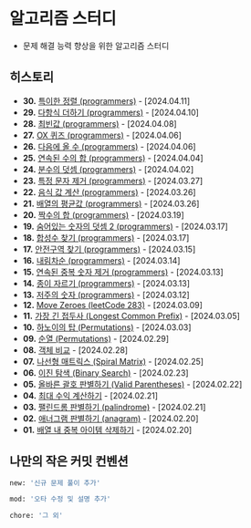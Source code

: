 # 알고리즘 스터디
- 문제 해결 능력 향상을 위한 알고리즘 스터디

## 히스토리
- **30.** [특이한 정렬 (programmers)](https://github.com/logwaves/algorithms/blob/main/30/index.js) - [2024.04.11]
- **29.** [다항식 더하기 (programmers)](https://github.com/logwaves/algorithms/blob/main/29/index.js) - [2024.04.10]
- **28.** [최빈값 (programmers)](https://github.com/logwaves/algorithms/blob/main/28/index.js) - [2024.04.08]
- **27.** [OX 퀴즈 (programmers)](https://github.com/logwaves/algorithms/blob/main/27/index.js) - [2024.04.06]
- **26.** [다음에 올 수 (programmers)](https://github.com/logwaves/algorithms/blob/main/26/index.js) - [2024.04.06]
- **25.** [연속된 수의 합 (programmers)](https://github.com/logwaves/algorithms/blob/main/25/index.js) - [2024.04.04]
- **24.** [분수의 덧셈 (programmers)](https://github.com/logwaves/algorithms/blob/main/24/index.js) - [2024.04.02]
- **23.** [특정 문자 제거 (programmers)](https://github.com/logwaves/algorithms/blob/main/23/index.js) - [2024.03.27]
- **22.** [음식 값 계산 (programmers)](https://github.com/logwaves/algorithms/blob/main/22/index.js) - [2024.03.26]
- **21.** [배열의 평균값 (programmers)](https://github.com/logwaves/algorithms/blob/main/21/index.js) - [2024.03.26]
- **20.** [짝수의 합 (programmers)](https://github.com/logwaves/algorithms/blob/main/20/index.js) - [2024.03.19]
- **19.** [숨어있는 숫자의 덧셈 2 (programmers)](https://github.com/logwaves/algorithms/blob/main/19/index.js) - [2024.03.17]
- **18.** [합성수 찾기 (programmers)](https://github.com/logwaves/algorithms/blob/main/18/index.js) - [2024.03.17]
- **17.** [안전구역 찾기 (programmers)](https://github.com/logwaves/algorithms/blob/main/17/index.js) - [2024.03.15]
- **16.** [내림차순 (programmers)](https://github.com/logwaves/algorithms/blob/main/16/index.js) - [2024.03.14]
- **15.** [연속된 중복 숫자 제거 (programmers)](https://github.com/logwaves/algorithms/blob/main/15/index.js) - [2024.03.13]
- **14.** [종이 자르기 (programmers)](https://github.com/logwaves/algorithms/blob/main/14/index.js) - [2024.03.13]
- **13.** [저주의 숫자 (programmers)](https://github.com/logwaves/algorithms/blob/main/13/index.js) - [2024.03.12]
- **12.** [Move Zeroes (leetCode 283)](https://github.com/logwaves/algorithms/blob/main/12/index.js) - [2024.03.09]
- **11.** [가장 긴 접두사 (Longest Common Prefix)](https://github.com/logwaves/algorithms/blob/main/11/index.js) - [2024.03.05]
- **10.** [하노이의 탑 (Permutations)](https://github.com/logwaves/algorithms/blob/main/10/index.js) - [2024.03.03]
- **09.** [순열 (Permutations)](https://github.com/logwaves/algorithms/blob/main/09/index.js) - [2024.02.29]
- **08.** [객체 비교](https://github.com/logwaves/algorithms/blob/main/08/index.js) - [2024.02.28]
- **07.** [나선형 매트릭스 (Spiral Matrix)](https://github.com/logwaves/algorithms/blob/main/07/index.js) - [2024.02.25]
- **06.** [이진 탐색 (Binary Search)](https://github.com/logwaves/algorithms/blob/main/06/index.js) - [2024.02.23]
- **05.** [올바른 괄호 판별하기 (Valid Parentheses)](https://github.com/logwaves/algorithms/blob/main/05/index.js) - [2024.02.22]
- **04.** [최대 수익 계산하기](https://github.com/logwaves/algorithms/blob/main/04/index.js) - [2024.02.21]
- **03.** [팰린드롬 판별하기 (palindrome)](https://github.com/logwaves/algorithms/blob/main/03/index.js) - [2024.02.21]
- **02.** [애너그램 판별하기 (anagram)](https://github.com/logwaves/algorithms/blob/main/02/index.js) - [2024.02.20]
- **01.** [배열 내 중복 아이템 삭제하기](https://github.com/logwaves/algorithms/blob/main/01/index.js) - [2024.02.20]

## 나만의 작은 커밋 컨벤션
```bash
new: '신규 문제 풀이 추가'

mod: '오타 수정 및 설명 추가'

chore: '그 외'
```

